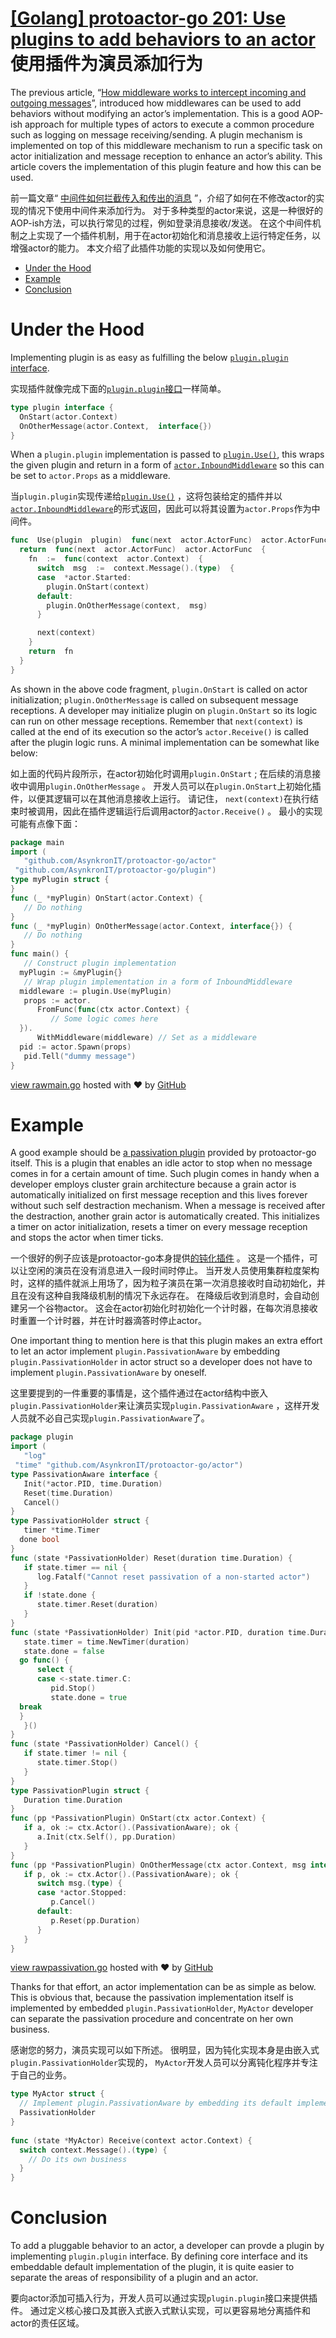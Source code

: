# [[Golang] protoactor-go 201: Use plugins to add behaviors to an actor](https://blog.oklahome.net/2018/12/protoactor-go-use-plugin-to-add-behavior.html)使用插件为演员添加行为

The previous article, “[How middleware works to intercept incoming and outgoing messages](https://blog.oklahome.net/2018/11/protoactor-go-middleware.html)”, introduced how middlewares can be used to add behaviors without modifying an actor’s implementation. This is a good AOP-ish approach for multiple types of actors to execute a common procedure such as logging on message receiving/sending. A plugin mechanism is implemented on top of this middleware mechanism to run a specific task on actor initialization and message reception to enhance an actor’s ability. This article covers the implementation of this plugin feature and how this can be used.

前一篇文章“  [中间件如何拦截传入和传出的消息](https://blog.oklahome.net/2018/11/protoactor-go-middleware.html)  ”，介绍了如何在不修改actor的实现的情况下使用中间件来添加行为。  对于多种类型的actor来说，这是一种很好的AOP-ish方法，可以执行常见的过程，例如登录消息接收/发送。  在这个中间件机制之上实现了一个插件机制，用于在actor初始化和消息接收上运行特定任务，以增强actor的能力。  本文介绍了此插件功能的实现以及如何使用它。

-   [Under the Hood](https://blog.oklahome.net/2018/12/protoactor-go-use-plugin-to-add-behavior.html#toc_0)
-   [Example](https://blog.oklahome.net/2018/12/protoactor-go-use-plugin-to-add-behavior.html#toc_1)
-   [Conclusion](https://blog.oklahome.net/2018/12/protoactor-go-use-plugin-to-add-behavior.html#toc_2)

# Under the Hood

Implementing plugin is as easy as fulfilling the below  [`plugin.plugin`  interface](https://github.com/AsynkronIT/protoactor-go/blob/f373762276d85e13d8b2999e58e36d01d44e569d/plugin/plugin.go#L7-L10).

实现插件就像完成下面的[`plugin.plugin`接口](https://github.com/AsynkronIT/protoactor-go/blob/f373762276d85e13d8b2999e58e36d01d44e569d/plugin/plugin.go#L7-L10)一样简单。

```go
type plugin interface {
  OnStart(actor.Context)
  OnOtherMessage(actor.Context,  interface{})
}
```

When a  `plugin.plugin`  implementation is passed to  [`plugin.Use()`](https://github.com/AsynkronIT/protoactor-go/blob/f373762276d85e13d8b2999e58e36d01d44e569d/plugin/plugin.go#L12-L26), this wraps the given plugin and return in a form of  [`actor.InboundMiddleware`](https://github.com/AsynkronIT/protoactor-go/blob/f373762276d85e13d8b2999e58e36d01d44e569d/actor/props.go#L5)  so this can be set to  `actor.Props`  as a middleware.

当`plugin.plugin`实现传递给[`plugin.Use()`](https://github.com/AsynkronIT/protoactor-go/blob/f373762276d85e13d8b2999e58e36d01d44e569d/plugin/plugin.go#L12-L26)  ，这将包装给定的插件并以[`actor.InboundMiddleware`](https://github.com/AsynkronIT/protoactor-go/blob/f373762276d85e13d8b2999e58e36d01d44e569d/actor/props.go#L5)的形式返回，因此可以将其设置为`actor.Props`作为中间件。

```go
func  Use(plugin  plugin)  func(next  actor.ActorFunc)  actor.ActorFunc  {
  return  func(next  actor.ActorFunc)  actor.ActorFunc  {
    fn  :=  func(context  actor.Context)  {
      switch  msg  :=  context.Message().(type)  {
      case  *actor.Started:
        plugin.OnStart(context)
      default:
        plugin.OnOtherMessage(context,  msg)
      }

      next(context)
    }
    return  fn
  }
}
```

As shown in the above code fragment,  `plugin.OnStart`  is called on actor initialization;  `plugin.OnOtherMessage`  is called on subsequent message receptions. A developer may initialize plugin on  `plugin.OnStart`  so its logic can run on other message receptions. Remember that  `next(context)`  is called at the end of its execution so the actor’s  `actor.Receive()`  is called after the plugin logic runs. A minimal implementation can be somewhat like below:

如上面的代码片段所示，在actor初始化时调用`plugin.OnStart`  ;  在后续的消息接收中调用`plugin.OnOtherMessage`  。  开发人员可以在`plugin.OnStart`上初始化插件，以便其逻辑可以在其他消息接收上运行。  请记住，  `next(context)`在执行结束时被调用，因此在插件逻辑运行后调用actor的`actor.Receive()`  。  最小的实现可能有点像下面：

```go
package main  
import (  
   "github.com/AsynkronIT/protoactor-go/actor"  
 "github.com/AsynkronIT/protoactor-go/plugin")  
type myPlugin struct {  
}  
func (_ *myPlugin) OnStart(actor.Context) {  
   // Do nothing  
}  
func (_ *myPlugin) OnOtherMessage(actor.Context, interface{}) {  
   // Do nothing  
}  
func main() {  
   // Construct plugin implementation  
  myPlugin := &myPlugin{}  
   // Wrap plugin implementation in a form of InboundMiddleware  
  middleware := plugin.Use(myPlugin)  
   props := actor.  
      FromFunc(func(ctx actor.Context) {  
         // Some logic comes here  
  }).  
      WithMiddleware(middleware) // Set as a middleware  
  pid := actor.Spawn(props)  
   pid.Tell("dummy message")  
}
```
[view raw](https://gist.github.com/oklahomer/04d44b1e5436d9727d5ee283247b223f/raw/a1facbb96e43438c46f2d7c1caaca77cbc770894/main.go)[main.go](https://gist.github.com/oklahomer/04d44b1e5436d9727d5ee283247b223f#file-main-go)  hosted with ❤ by  [GitHub](https://github.com/)

# Example

A good example should be  [a passivation plugin](https://github.com/AsynkronIT/protoactor-go/blob/f373762276d85e13d8b2999e58e36d01d44e569d/plugin/passivation.go)  provided by protoactor-go itself. This is a plugin that enables an idle actor to stop when no message comes in for a certain amount of time. Such plugin comes in handy when a developer employs cluster grain architecture because a grain actor is automatically initialized on first message reception and this lives forever without such self destraction mechanism. When a message is received after the destraction, another grain actor is automatically created. This initializes a timer on actor initialization, resets a timer on every message reception and stops the actor when timer ticks.

一个很好的例子应该是protoactor-go本身提供[的钝化插件](https://github.com/AsynkronIT/protoactor-go/blob/f373762276d85e13d8b2999e58e36d01d44e569d/plugin/passivation.go)  。  这是一个插件，可以让空闲的演员在没有消息进入一段时间时停止。  当开发人员使用集群粒度架构时，这样的插件就派上用场了，因为粒子演员在第一次消息接收时自动初始化，并且在没有这种自我降级机制的情况下永远存在。  在降级后收到消息时，会自动创建另一个谷物actor。  这会在actor初始化时初始化一个计时器，在每次消息接收时重置一个计时器，并在计时器滴答时停止actor。

One important thing to mention here is that this plugin makes an extra effort to let an actor implement  `plugin.PassivationAware`  by embedding  `plugin.PassivationHolder`  in actor struct so a developer does not have to implement  `plugin.PassivationAware`  by oneself.

这里要提到的一件重要的事情是，这个插件通过在actor结构中嵌入`plugin.PassivationHolder`来让演员实现`plugin.PassivationAware`  ，这样开发人员就不必自己实现`plugin.PassivationAware`了。

```go
package plugin  
import (  
   "log"  
 "time" "github.com/AsynkronIT/protoactor-go/actor")  
type PassivationAware interface {  
   Init(*actor.PID, time.Duration)  
   Reset(time.Duration)  
   Cancel()  
}  
type PassivationHolder struct {  
   timer *time.Timer  
  done bool  
}  
func (state *PassivationHolder) Reset(duration time.Duration) {  
   if state.timer == nil {  
      log.Fatalf("Cannot reset passivation of a non-started actor")  
   }  
   if !state.done {  
      state.timer.Reset(duration)  
   }  
}  
func (state *PassivationHolder) Init(pid *actor.PID, duration time.Duration) {  
   state.timer = time.NewTimer(duration)  
   state.done = false  
  go func() {  
      select {  
      case <-state.timer.C:  
         pid.Stop()  
         state.done = true  
  break  
  }  
   }()  
}  
func (state *PassivationHolder) Cancel() {  
   if state.timer != nil {  
      state.timer.Stop()  
   }  
}  
type PassivationPlugin struct {  
   Duration time.Duration  
}  
func (pp *PassivationPlugin) OnStart(ctx actor.Context) {  
   if a, ok := ctx.Actor().(PassivationAware); ok {  
      a.Init(ctx.Self(), pp.Duration)  
   }  
}  
func (pp *PassivationPlugin) OnOtherMessage(ctx actor.Context, msg interface{}) {  
   if p, ok := ctx.Actor().(PassivationAware); ok {  
      switch msg.(type) {  
      case *actor.Stopped:  
         p.Cancel()  
      default:  
         p.Reset(pp.Duration)  
      }  
   }  
}
```
[view raw](https://gist.github.com/oklahomer/7ee4d10c112230962ca4782b2e77aa1c/raw/d7b01516021dd9fd8ac86ce0c0f39e7f24a26b0c/passivation.go)[passivation.go](https://gist.github.com/oklahomer/7ee4d10c112230962ca4782b2e77aa1c#file-passivation-go)  hosted with ❤ by  [GitHub](https://github.com/)

Thanks for that effort, an actor implementation can be as simple as below. This is obvious that, because the passivation implementation itself is implemented by embedded  `plugin.PassivationHolder`,  `MyActor`  developer can separate the passivation procedure and concentrate on her own business.

感谢您的努力，演员实现可以如下所述。  很明显，因为钝化实现本身是由嵌入式`plugin.PassivationHolder`实现的，  `MyActor`开发人员可以分离钝化程序并专注于自己的业务。

```go
type MyActor struct {  
  // Implement plugin.PassivationAware by embedding its default implementation: plugin.PassivationHolder
  PassivationHolder  
}  
  
func (state *MyActor) Receive(context actor.Context) {  
  switch context.Message().(type) {  
    // Do its own business
  }  
}
```

# Conclusion

To add a pluggable behavior to an actor, a developer can provde a plugin by implementing  `plugin.plugin`  interface. By defining core interface and its embeddable default implementation of the plugin, it is quite easier to separate the areas of responsibility of a plugin and an actor.

要向actor添加可插入行为，开发人员可以通过实现`plugin.plugin`接口来提供插件。  通过定义核心接口及其嵌入式嵌入式默认实现，可以更容易地分离插件和actor的责任区域。




<!--stackedit_data:
eyJoaXN0b3J5IjpbMTc2NTExNTY1MiwyOTc4MDUyMTFdfQ==
-->